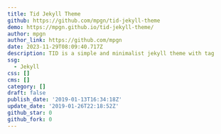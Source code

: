 ```yaml
---
title: Tid Jekyll Theme
github: https://github.com/mpgn/tid-jekyll-theme
demo: https://mpgn.github.io/tid-jekyll-theme/
author: mpgn
author_link: https://github.com/mpgn
date: 2023-11-29T08:09:40.717Z
description: TID is a simple and minimalist jekyll theme with tag
ssg:
  - Jekyll
css: []
cms: []
category: []
draft: false
publish_date: '2019-01-13T16:34:18Z'
update_date: '2019-01-26T22:18:52Z'
github_star: 0
github_fork: 0
---
```

